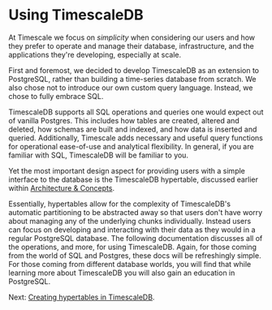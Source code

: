 # Using TimescaleDB

At Timescale we focus on _simplicity_ when considering our users and how they
prefer to operate and manage their database, infrastructure, and the applications
they're developing, especially at scale.

First and foremost, we decided to develop TimescaleDB as an extension to PostgreSQL,
rather than building a time-series database from scratch. We also chose not to introduce
our own custom query language. Instead, we chose to fully embrace SQL.

TimescaleDB supports all SQL operations and queries one would expect out of vanilla Postgres.
This includes how tables are created, altered and deleted, how schemas are built and indexed,
and how data is inserted and queried. Additionally, Timescale adds necessary and useful query
functions for operational ease-of-use and analytical flexibility. In general, if you are
familiar with SQL, TimescaleDB will be familiar to you.

Yet the most important design aspect for providing users with a simple interface to
the database is the TimescaleDB hypertable, discussed earlier within
[Architecture & Concepts][architecture].

Essentially, hypertables allow for the complexity of TimescaleDB's automatic partitioning
to be abstracted away so that users don't have worry about managing any of the underlying
chunks individually. Instead users can focus on developing and interacting with their data as
they would in a regular PostgreSQL database. The following documentation discusses all of the
operations, and more, for using TimescaleDB. Again, for those coming from the world
of SQL and Postgres, these docs will be refreshingly simple. For those coming from
different database worlds, you will find that while learning more about TimescaleDB
you will also gain an education in PostgreSQL.

Next: [Creating hypertables in TimescaleDB][creating-hypertables].

[architecture]: /v0.8/introduction/architecture
[creating-hypertables]: /v0.8/using-timescaledb/hypertables
